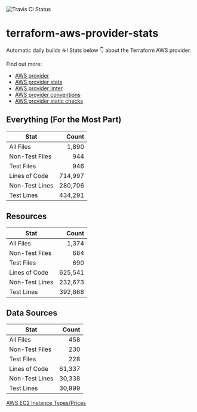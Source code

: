 ![Travis CI Status](https://travis-ci.org/YakDriver/terraform-aws-provider-stats.svg?branch=main)
# terraform-aws-provider-stats

Automatic daily builds :coffee:! Stats below :point_down: about the Terraform AWS provider.

Find out more:
* [AWS provider](https://github.com/terraform-providers/terraform-provider-aws)
* [AWS provider stats](https://github.com/YakDriver/terraform-aws-provider-stats)
* [AWS provider linter](https://github.com/terraform-providers/terraform-provider-aws/tree/master/awsproviderlint)
* [AWS provider conventions](https://github.com/YakDriver/terraform-aws-conventions)
* [AWS provider static checks](https://github.com/YakDriver/terraform-aws-provider-static-checks)



## Everything (For the Most Part)

|  Stat  |  Count  |
| ------------- | -------------: |
|  All Files  |  1,890  |
|  Non-Test Files  |  944  |
|  Test Files  |  946  |
|  Lines of Code  |  714,997  |
|  Non-Test Lines  |  280,706  |
|  Test Lines  |  434,291  |



## Resources

|  Stat  |  Count  |
| ------------- | -------------: |
|  All Files  |  1,374  |
|  Non-Test Files  |  684  |
|  Test Files  |  690  |
|  Lines of Code  |  625,541  |
|  Non-Test Lines  |  232,673  |
|  Test Lines  |  392,868  |



## Data Sources

|  Stat  |  Count  |
| ------------- | -------------: |
|  All Files  |  458  |
|  Non-Test Files  |  230  |
|  Test Files  |  228  |
|  Lines of Code  |  61,337  |
|  Non-Test Lines  |  30,338  |
|  Test Lines  |  30,999  |




[AWS EC2 Instance Types/Prices](https://github.com/YakDriver/aws-ec2-instance-types)
